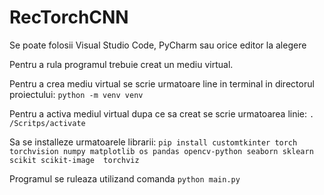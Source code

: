 # RecTorchCNN

 Se poate folosii Visual Studio Code, PyCharm sau orice editor la alegere
 
Pentru a rula programul trebuie creat un mediu virtual.

Pentru  a crea mediu virtual se scrie urmatoare line in terminal in directorul proiectului: ```python -m venv venv```

Pentru a activa mediul virtual dupa ce sa creat se scrie urmatoarea linie: `. /Scritps/activate`

Sa se installeze urmatoarele librarii: ```pip install customtkinter torch torchvision numpy matplotlib os pandas opencv-python seaborn sklearn scikit scikit-image  torchviz```

Programul se ruleaza utilizand comanda ```python main.py```
